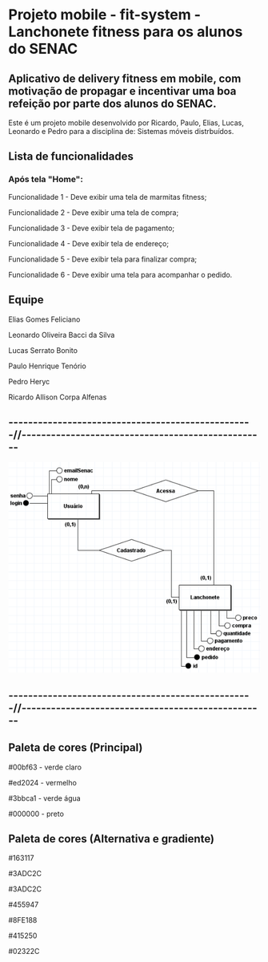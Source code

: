 # Projeto mobile - fit-system - Lanchonete fitness para os alunos do SENAC

## Aplicativo de delivery fitness em mobile, com motivação de propagar e incentivar uma boa refeição por parte dos alunos do SENAC.

Este é um projeto mobile desenvolvido por Ricardo, Paulo, Elias, Lucas, Leonardo e Pedro para a disciplina de: Sistemas móveis distrbuídos.

## Lista de funcionalidades

### Após tela "Home":

Funcionalidade 1 - Deve exibir uma tela de marmitas fitness;

Funcionalidade 2 - Deve exibir uma tela de compra;

Funcionalidade 3 - Deve exibir tela de pagamento;

Funcionalidade 4 - Deve exibir tela de endereço;

Funcionalidade 5 - Deve exibir tela para finalizar compra;

Funcionalidade 6 - Deve exibir uma tela para acompanhar o pedido.

## Equipe

Elias Gomes Feliciano

Leonardo Oliveira Bacci da Silva

Lucas Serrato Bonito

Paulo Henrique Tenório

Pedro Heryc

Ricardo Allison Corpa Alfenas

## --------------------------------------------------//--------------------------------------------------

![ModelagemMobile](https://github.com/RicardoCorpa/fit-system-mobile/blob/1096b84523fdc1b0ca744592eeca2b2ac39d4554/modeloConceitualMobile.png)

## --------------------------------------------------//--------------------------------------------------

## Paleta de cores (Principal)

#00bf63 - verde claro

#ed2024 - vermelho

#3bbca1 - verde água

#000000 - preto

## Paleta de cores (Alternativa e gradiente)

#163117

#3ADC2C

#3ADC2C

#455947

#8FE188

#415250

#02322C
